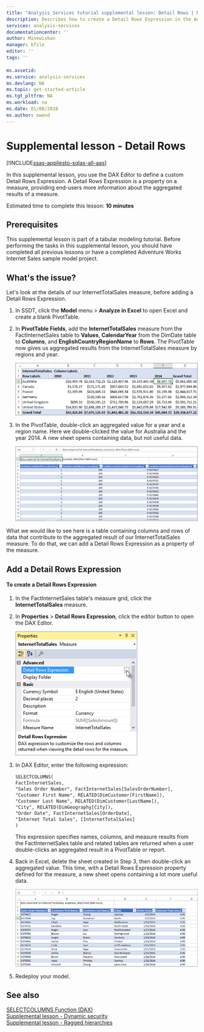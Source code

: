 ```yaml
---
title: "Analysis Services tutorial supplemental lesson: Detail Rows | Microsoft Docs"
description: Describes how to create a Detail Rows Expression in the Analysis Services tutorial.
services: analysis-services
documentationcenter: ''
author: Minewiskan
manager: kfile
editor: ''
tags: ''

ms.assetid: 
ms.service: analysis-services
ms.devlang: NA
ms.topic: get-started-article
ms.tgt_pltfrm: NA
ms.workload: na
ms.date: 01/08/2018
ms.author: owend
---
```

# Supplemental lesson - Detail Rows

[!INCLUDE[ssas-appliesto-sqlas-all-aas](../../includes/ssas-appliesto-sqlas-all-aas.md)]

In this supplemental lesson, you use the DAX Editor to define a custom Detail Rows Expression. A Detail Rows Expression is a property on a measure, providing end-users more information about the aggregated results of a measure. 
  
Estimated time to complete this lesson: **10 minutes**  
  
## Prerequisites  
This supplemental lesson is part of a tabular modeling tutorial. Before performing the tasks in this supplemental lesson, you should have completed all previous lessons or have a completed Adventure Works Internet Sales sample model project.  
  
## What's the issue?
Let's look at the details of our InternetTotalSales measure, before adding a Detail Rows Expression.

1.  In SSDT, click the **Model** menu > **Analyze in Excel** to open Excel and create a blank PivotTable.
  
2.  In **PivotTable Fields**, add the **InternetTotalSales** measure from the FactInternetSales table to **Values**, **CalendarYear** from the DimDate table to **Columns**, and **EnglishCountryRegionName** to **Rows**. The PivotTable now gives us aggregated results from the InternetTotalSales measure by regions and year. 

    ![as-lesson-detail-rows-pivottable](../tutorials/media/as-lesson-detail-rows-pivottable.png)

3. In the PivotTable, double-click an aggregated value for a year and a region name. Here we double-clicked the value for Australia and the year 2014. A new sheet opens containing data, but not useful data.

    ![as-lesson-detail-rows-pivottable](../tutorials/media/as-lesson-detail-rows-sheet.png)
  
What we would like to see here is a table containing columns and rows of data that contribute to the aggregated result of our InternetTotalSales measure. To do that, we can add a Detail Rows Expression as a property of the measure.

## Add a Detail Rows Expression

#### To create a Detail Rows Expression 
  
1. In the FactInternetSales table's measure grid, click the **InternetTotalSales** measure. 

2. In **Properties** > **Detail Rows Expression**, click the editor button to open the DAX Editor.

    ![as-lesson-detail-rows-ellipse](../tutorials/media/as-lesson-detail-rows-ellipse.png)

3. In DAX Editor, enter the following expression:

    ```
    SELECTCOLUMNS(
	FactInternetSales,
	"Sales Order Number", FactInternetSales[SalesOrderNumber],
	"Customer First Name", RELATED(DimCustomer[FirstName]),
	"Customer Last Name", RELATED(DimCustomer[LastName]),
	"City", RELATED(DimGeography[City]),
	"Order Date", FactInternetSales[OrderDate],
	"Internet Total Sales", [InternetTotalSales]
    )

    ```

    This expression specifies names, columns, and measure results from the FactInternetSales table and related tables are returned when a user double-clicks an aggregated result in a PivotTable or report.

4. Back in Excel, delete the sheet created in Step 3, then double-click an aggregated value. This time, with a Detail Rows Expression property defined for the measure, a new sheet opens containing a lot more useful data.

    ![as-lesson-detail-rows-detailsheet](../tutorials/media/as-lesson-detail-rows-detailsheet.png)

5. Redeploy your model.

  
## See also  
[SELECTCOLUMNS Function (DAX)](https://msdn.microsoft.com/library/mt761759.aspx)  
[Supplemental lesson - Dynamic security](../tutorials/as-supplemental-lesson-dynamic-security.md)  
[Supplemental lesson - Ragged hierarchies](../tutorials/as-supplemental-lesson-ragged-hierarchies.md)  

